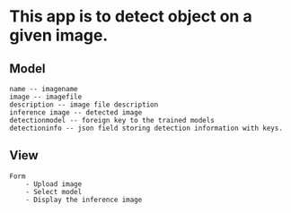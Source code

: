 # This app is to detect object on a given image.

## Model
    name -- imagename
    image -- imagefile
    description -- image file description
    inference image -- detected image
    detectionmodel -- foreign key to the trained models
    detectioninfo -- json field storing detection information with keys.

## View
    Form
        - Upload image
        - Select model
        - Display the inference image
